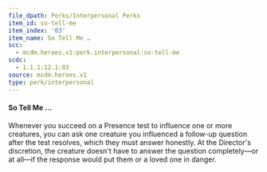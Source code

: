 ```yaml
---
file_dpath: Perks/Interpersonal Perks
item_id: so-tell-me
item_index: '03'
item_name: So Tell Me …
scc:
  - mcdm.heroes.v1:perk.interpersonal:so-tell-me
scdc:
  - 1.1.1:12.1:03
source: mcdm.heroes.v1
type: perk/interpersonal
---
```


#### So Tell Me …

Whenever you succeed on a Presence test to influence one or more creatures, you can ask one creature you influenced a follow-up question after the test resolves, which they must answer honestly. At the Director's discretion, the creature doesn't have to answer the question completely—or at all—if the response would put them or a loved one in danger.
